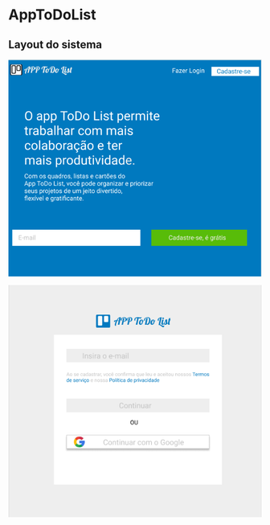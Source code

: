 # AppToDoList
## Layout do sistema
![Tela inicial](images/fotoApp.PNG)

![Tela de castro](images/fotoCadastroApp.PNG)

